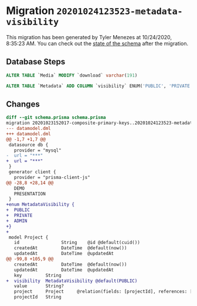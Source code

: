 # Migration `20201024123523-metadata-visibility`

This migration has been generated by Tyler Menezes at 10/24/2020, 8:35:23 AM.
You can check out the [state of the schema](./schema.prisma) after the migration.

## Database Steps

```sql
ALTER TABLE `Media` MODIFY `download` varchar(191)

ALTER TABLE `Metadata` ADD COLUMN `visibility` ENUM('PUBLIC', 'PRIVATE', 'ADMIN')  NOT NULL DEFAULT 'PUBLIC'
```

## Changes

```diff
diff --git schema.prisma schema.prisma
migration 20201023152017-composite-primary-keys..20201024123523-metadata-visibility
--- datamodel.dml
+++ datamodel.dml
@@ -1,7 +1,7 @@
 datasource db {
   provider = "mysql"
-  url = "***"
+  url = "***"
 }
 generator client {
   provider = "prisma-client-js"
@@ -28,8 +28,14 @@
   DEMO
   PRESENTATION
 }
+enum MetadataVisibility {
+  PUBLIC
+  PRIVATE
+  ADMIN
+}
+
 model Project {
   id                String    @id @default(cuid())
   createdAt         DateTime  @default(now())
   updatedAt         DateTime  @updatedAt
@@ -99,8 +105,9 @@
   createdAt         DateTime  @default(now())
   updatedAt         DateTime  @updatedAt
   key         String
+  visibility  MetadataVisibility @default(PUBLIC)
   value       String?
   project     Project     @relation(fields: [projectId], references: [id])
   projectId   String
```


